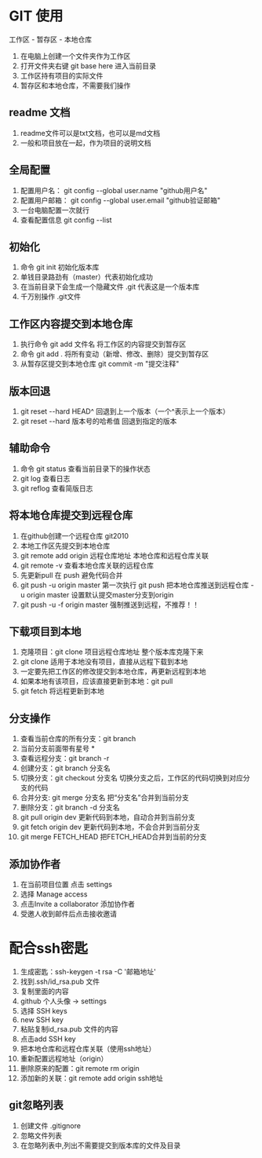 
# GIT 使用

工作区 - 暂存区 - 本地仓库

1. 在电脑上创建一个文件夹作为工作区
2. 打开文件夹右键 git base here 进入当前目录
3. 工作区持有项目的实际文件
4. 暂存区和本地仓库，不需要我们操作

## readme 文档
1. readme文件可以是txt文档，也可以是md文档
2. 一般和项目放在一起，作为项目的说明文档

## 全局配置
1. 配置用户名： git  config --global user.name "github用户名"
2. 配置用户邮箱： git config --global user.email "github验证邮箱"
3. 一台电脑配置一次就行
4. 查看配置信息 git config --list

## 初始化
1. 命令 git init 初始化版本库
2. 单钱目录路劲有（master）代表初始化成功
3. 在当前目录下会生成一个隐藏文件 .git 代表这是一个版本库
4. 千万别操作 .git文件

## 工作区内容提交到本地仓库
1. 执行命令 git add 文件名 将工作区的内容提交到暂存区
2. 命令 git add . 将所有变动（新增、修改、删除）提交到暂存区
3. 从暂存区提交到本地仓库 git commit -m "提交注释"

## 版本回退
1. git reset --hard HEAD^ 回退到上一个版本（一个^表示上一个版本）
2. git reset --hard 版本号的哈希值   回退到指定的版本

## 辅助命令
1. 命令 git status 查看当前目录下的操作状态
2.  git log 查看日志
3. git reflog 查看简版日志

## 将本地仓库提交到远程仓库
1. 在github创建一个远程仓库 git2010
2. 本地工作区先提交到本地仓库
3. git remote add origin 远程仓库地址 本地仓库和远程仓库关联
4. git remote -v 查看本地仓库关联的远程仓库
5. 先更新pull 在 push  避免代码合并
6. git push -u origin master 第一次执行
    git push 把本地仓库推送到远程仓库
    -u origin master 设置默认提交master分支到origin
7. git push -u -f origin master 强制推送到远程，不推荐！！

## 下载项目到本地
1. 克隆项目：git clone 项目远程仓库地址 整个版本库克隆下来
2. git clone 适用于本地没有项目，直接从远程下载到本地
3. 一定要先把工作区的修改提交到本地仓库，再更新远程到本地
4. 如果本地有该项目，应该直接更新到本地：git pull
5. git fetch 将远程更新到本地 

## 分支操作
1. 查看当前仓库的所有分支：git branch
2. 当前分支前面带有星号 *
3. 查看远程分支：git branch -r
4. 创建分支：git branch 分支名
5. 切换分支：git checkout 分支名 切换分支之后，工作区的代码切换到对应分支的代码
6. 合并分支: git merge 分支名 把“分支名”合并到当前分支
7. 删除分支：git branch -d 分支名
8. git pull origin dev 更新代码到本地，自动合并到当前分支
9. git fetch origin dev 更新代码到本地，不会合并到当前分支
10. git merge FETCH_HEAD 把FETCH_HEAD合并到当前的分支


## 添加协作者
1. 在当前项目位置 点击 settings
2. 选择 Manage access
3. 点击Invite a collaborator 添加协作者
4. 受邀人收到邮件后点击接收邀请

# 配合ssh密匙
1. 生成密匙：ssh-keygen -t rsa -C '邮箱地址'
2. 找到.ssh/id_rsa.pub 文件
3. 复制里面的内容
4. github 个人头像 -> settings
5. 选择 SSH keys
6. new SSH key
7. 粘贴复制id_rsa.pub 文件的内容
8. 点击add SSH key
9. 把本地仓库和远程仓库关联（使用ssh地址）
10. 重新配置远程地址（origin）
11. 删除原来的配置：git remote rm origin
12. 添加新的关联：git remote add origin ssh地址


## git忽略列表
1. 创建文件 .gitignore
2. 忽略文件列表
3. 在忽略列表中,列出不需要提交到版本库的文件及目录